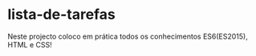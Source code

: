 # lista-de-tarefas
Neste projecto coloco em prática todos os conhecimentos ES6(ES2015), HTML e CSS!
